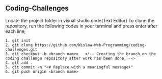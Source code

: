 ## Coding-Challenges
Locate the project folder in visual studio code(Text Editor)
To clone the repository, run the following codes in your terminal and press enter after each line; 

    1. git init 
    2. git clone https://github.com/Wislaw-Web-Programming/coding-challenges.git
    3. git checkout -b <branch name>   <!-- Creating the branch on the coding challenge repository after work has been done. -->
    4. git add .
    5. git commit -m "<# Replace with a meaningful message>"  
    6. git push origin <branch name>
